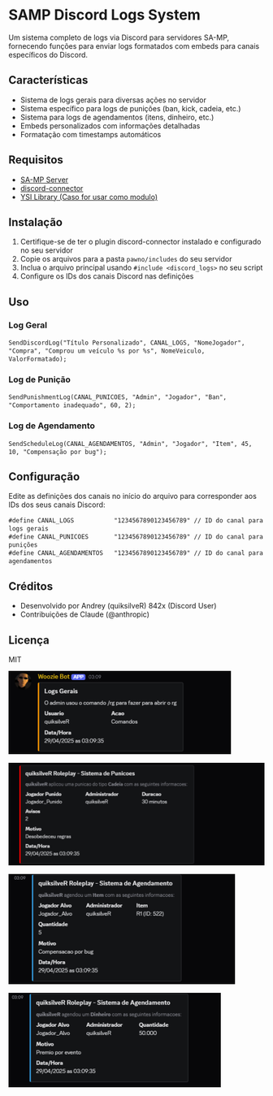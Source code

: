 # SAMP Discord Logs System

Um sistema completo de logs via Discord para servidores SA-MP, fornecendo funções para enviar logs formatados com embeds para canais específicos do Discord.

## Características

- Sistema de logs gerais para diversas ações no servidor
- Sistema específico para logs de punições (ban, kick, cadeia, etc.)
- Sistema para logs de agendamentos (itens, dinheiro, etc.)
- Embeds personalizados com informações detalhadas
- Formatação com timestamps automáticos

## Requisitos

- [SA-MP Server](https://www.sa-mp.com/)
- [discord-connector](https://github.com/maddinat0r/samp-discord-connector)
- [YSI Library (Caso for usar como modulo)](https://github.com/pawn-lang/YSI-Includes)

## Instalação

1. Certifique-se de ter o plugin discord-connector instalado e configurado no seu servidor
2. Copie os arquivos para a pasta `pawno/includes` do seu servidor
3. Inclua o arquivo principal usando `#include <discord_logs>` no seu script
4. Configure os IDs dos canais Discord nas definições

## Uso

### Log Geral

```pawn
SendDiscordLog("Título Personalizado", CANAL_LOGS, "NomeJogador", "Compra", "Comprou um veículo %s por %s", NomeVeiculo, ValorFormatado);
```

### Log de Punição

```pawn
SendPunishmentLog(CANAL_PUNICOES, "Admin", "Jogador", "Ban", "Comportamento inadequado", 60, 2);
```

### Log de Agendamento

```pawn
SendScheduleLog(CANAL_AGENDAMENTOS, "Admin", "Jogador", "Item", 45, 10, "Compensação por bug");
```

## Configuração

Edite as definições dos canais no início do arquivo para corresponder aos IDs dos seus canais Discord:

```pawn
#define CANAL_LOGS           "1234567890123456789" // ID do canal para logs gerais
#define CANAL_PUNICOES       "1234567890123456789" // ID do canal para punições
#define CANAL_AGENDAMENTOS   "1234567890123456789" // ID do canal para agendamentos
```

## Créditos

- Desenvolvido por Andrey (quiksilveR) 842x (Discord User)
- Contribuições de Claude (@anthropic)

## Licença

MIT

![Discord Banner](./screens/logs-gerais.png)


![Discord Banner](./screens/punicoes.png)


![Discord Banner](./screens/item.png)


![Discord Banner](./screens/money.png)